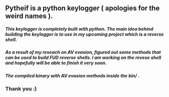 ## Pytheif is a python keylogger ( apologies for the weird names ). 

##### This keylogger is completely built with python. The main idea behind building the keylogger is to use in my upcoming project which is a reverse shell.
##### As a result of my reseach on AV evasion, figured out some methods that can be used to build FUD reverse shells. I am working on the revese shell and hopefully will be able to finish it very soon.

##### The compiled binary with AV evasion methods inside the bin/ .

### Thank you :)
